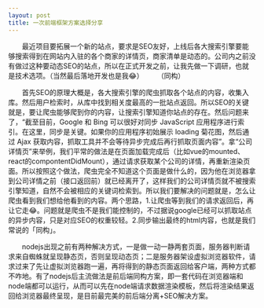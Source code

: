 ```yaml
---
layout: post
title: 一次前端框架方案选择分享
---
```


&ensp;&ensp;&ensp;&ensp;最近项目要拓展一个新的站点，要求是SEO友好，上线后各大搜索引擎要能够搜索得到在网站内入驻的各个商家的详情页，商家清单是动态的。公司内之前没有做过这种要动态SEO的站点，所以在正式开发之前，让我先做一下调研，也就是技术选项。（当然最后落地开发也是我😂）&ensp;&ensp;&ensp;&ensp;（同构）

&ensp;&ensp;&ensp;&ensp;首先SEO的原理大概是，各大搜索引擎的爬虫抓取各个站点的内容，收集入库。然后用户检索时，从库中找到相关度最高的一批站点返回。所以SEO的关键就是，要让爬虫能够爬到你的内容，让搜索引擎知道你站点的存在。然后问题来了，“截至目前，Google 和 Bing 可以很好对同步 JavaScript 应用程序进行索引。在这里，同步是关键。如果你的应用程序初始展示 loading 菊花图，然后通过 Ajax 获取内容，抓取工具并不会等待异步完成后再行抓取页面内容”。拿“公司详情页”来举例，我们平常的做法是在页面加载完成后（比如vue的mounted、react的compontentDidMount），通过请求获取某个公司的详情，再重新渲染页面。所以按照这个做法，爬虫完全不知道这个页面是做什么的，因为他在浏览器拿到公司详情之前（接口返回前）就已经离开了，这样我们的公司详情页就不被搜索引擎知道，自然不会被相应的关键词检索到。所以我们要解决的问题就是，怎么让爬虫看到我们想给他看到的内容。两个思路，1.让爬虫等到我们的请求返回后，再让它走😂。问题就是爬虫不是我们能控制的，不过据说google已经可以抓取站点的异步内容，只是对应SEO的权重较轻。2.同步输出最终的html内容，也就是我们常说的「同构」。&ensp;&ensp;&ensp;&ensp;

&ensp;&ensp;&ensp;&ensp;nodejs出现之前有两种解决方式，一是做一动一静两套页面，服务器判断请求来自蜘蛛就呈现静态页，否则呈现动态页；二是服务器架设虚拟浏览器软件，请求过来了先让虚拟浏览器跑一遍，再将得到的静态页面返回给客户端，两种方式都不咋地。有了nodejs后主流做法是前后端同构方案，即一套代码在浏览器端和node端都可以运行，从而可以先在node端请求数据渲染模板，然后将渲染结果返回给浏览器最终呈现，是目前最完美的前后端分离+SEO解决方案。&ensp;&ensp;&ensp;&ensp;